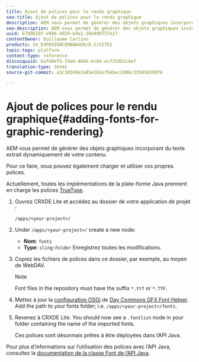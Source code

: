 ```yaml
---
title: Ajout de polices pour le rendu graphique
seo-title: Ajout de polices pour le rendu graphique
description: AEM vous permet de générer des objets graphiques incorporant du texte extrait dynamiquement de votre contenu
seo-description: AEM vous permet de générer des objets graphiques incorporant du texte extrait dynamiquement de votre contenu
uuid: 67d9b10f-e986-4d29-bde2-10e08075fe17
contentOwner: Guillaume Carlino
products: SG_EXPERIENCEMANAGER/6.5/SITES
topic-tags: platform
content-type: reference
discoiquuid: 6af48ef5-75e6-4b66-bc0d-ecf254b1c4ef
translation-type: tm+mt
source-git-commit: a3c303d4e3a85e1b2e794bec2006c335056309fb

---
```



# Ajout de polices pour le rendu graphique{#adding-fonts-for-graphic-rendering}

AEM vous permet de générer des objets graphiques incorporant du texte extrait dynamiquement de votre contenu.

Pour ce faire, vous pouvez également charger et utiliser vos propres polices.

Actuellement, toutes les implémentations de la plate-forme Java prennent en charge les polices [TrueType](https://en.wikipedia.org/wiki/Truetype).

1. Ouvrez CRXDE Lite et accédez au dossier de votre application de projet :

   `/apps/<your-project>/`

1. Under `/apps/<your-project>/` create a new node:

   * **Nom**: `fonts`
   * **Type**: `sling:Folder`
   Enregistrez toutes les modifications.

1. Copiez les fichiers de polices dans ce dossier, par exemple, au moyen de WebDAV.

   >[!NOTE]
   >
   >Font files in the repository must have the suffix `*.ttf` or `*.TTF`.

1. Mettez à jour la [configuration OSGi](/help/sites-deploying/configuring-osgi.md) de [Day Commons GFX Font Helper](/help/sites-deploying/osgi-configuration-settings.md). Add the path to your fonts folder; i.e. `/apps/<your-project>/fonts`.

1. Revenez à CRXDE Lite. You should now see a `.fontlist` node in your folder containing the name of the imported fonts.

   Ces polices sont désormais prêtes à être déployées dans l’API Java.

Pour plus d’informations sur l’utilisation des polices avec l’API Java, consultez la [documentation de la classe Font de l’API Java](https://download.oracle.com/javase/6/docs/api/java/awt/Font.html).

